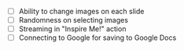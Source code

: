 - [ ] Ability to change images on each slide
- [ ] Randomness on selecting images
- [ ] Streaming in "Inspire Me!" action
- [ ] Connecting to Google for saving to Google Docs
